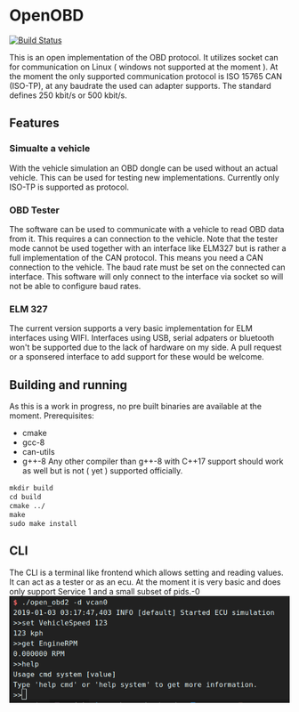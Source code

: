 # OpenOBD
[![Build Status](https://travis-ci.org/alexmohr/OpenOBD.svg?branch=master)](https://travis-ci.org/alexmohr/OpenOBD)

This is an open implementation of the OBD protocol. It utilizes socket can for communication on Linux ( windows not supported at the moment ).
At the moment the only supported communication protocol is ISO 15765 CAN (ISO-TP), at any baudrate the used can adapter supports.
The standard defines 250 kbit/s or 500 kbit/s.

## Features
### Simualte a vehicle
With the vehicle simulation an OBD dongle can be used without an actual vehicle. This can be used for testing new implementations.
Currently only ISO-TP is supported as protocol.  

### OBD Tester
The software can be used to communicate with a vehicle to read OBD data from it. This requires a can connection to the vehicle. 
Note that the tester mode cannot be used together with an interface like ELM327 but is rather a full implementation of the CAN protocol. 
This means you need a CAN connection to the vehicle. The baud rate must be set on the connected can interface. This software will only 
connect to the interface via socket so will not be able to configure baud rates.

### ELM 327 
The current version supports a very basic implementation for ELM interfaces using WIFI. 
Interfaces using USB, serial adpaters or bluetooth won't be supported due to the lack of hardware on my side. 
A pull request or a sponsered interface to add support for these would be welcome.

## Building and running
As this is a work in progress, no pre built binaries are available at the moment.
Prerequisites:
* cmake 
* gcc-8 
* can-utils
* g++-8
Any other compiler than g++-8 with C++17 support should work as well but is not ( yet ) supported officially.

````
mkdir build
cd build
cmake ../
make
sudo make install
````
## CLI
The CLI is a terminal like frontend which allows setting and reading values. It can act as a tester or as an ecu. 
At the moment it is very basic and does only support Service 1 and a small subset of pids.-0
![CLI Example](https://github.com/alexmohr/OpenOBD/blob/master/doc/cli_example.png)

